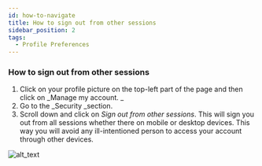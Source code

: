 ```yaml
---
id: how-to-navigate
title: How to sign out from other sessions
sidebar_position: 2
tags:
  - Profile Preferences
---
```



### **How to sign out from other sessions**



1. Click on your profile picture on the top-left part of the page and then click on _Manage my account. _
2. Go to the _Security _section.
3. Scroll down and click on _Sign out from other sessions_. This will sign you out from all sessions whether there on mobile or desktop devices. This way you will avoid any ill-intentioned person to access your account through other devices.


![alt_text](https://user-images.githubusercontent.com/87012807/144624991-9ae5defb-6ed8-4494-b944-272994f0f294.gif)



